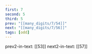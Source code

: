 ```yaml
---
first: 7
second: 5
third: 5
prev: "[[many_digits/7/54]]"
next: "[[many_digits/7/56]]"
tags: [odd]
---
```

prev2-in-text: [[53]]
next2-in-text: [[57]]
